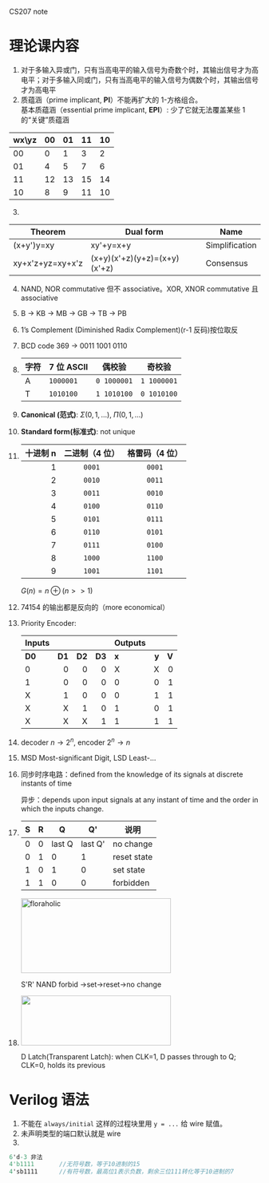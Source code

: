 CS207 note
#  理论课内容
1. 对于多输入异或门，只有当高电平的输入信号为奇数个时，其输出信号才为高电平；对于多输入同或门，只有当高电平的输入信号为偶数个时，其输出信号才为高电平
2. 质蕴涵（prime implicant, **PI**）不能再扩大的 1-方格组合。  
   基本质蕴涵（essential prime implicant, **EPI**）: 少了它就无法覆盖某些 1 的“关键”质蕴涵   

| wx\yz | 00   | 01   | 11   | 10   |
| ----- | ---- | ---- | ---- | ---- |
| 00    | 0    | 1    | 3    | 2    |
| 01    | 4    | 5    | 7    | 6    |
| 11    | 12   | 13   | 15   | 14   |
| 10    | 8    | 9    | 11   | 10   |


3. 

| Theorem          | Dual form                    | Name           |
| ---------------- | ---------------------------- | -------------- |
| (x+y')y=xy       | xy'+y=x+y                    | Simplification |
| xy+x'z+yz=xy+x'z | (x+y)(x'+z)(y+z)=(x+y)(x'+z) | Consensus      |

4. NAND, NOR commutative 但不 associative。XOR, XNOR commutative 且 associative

5. B -> KB -> MB -> GB -> TB -> PB  

6. 1’s Complement (Diminished Radix Complement)(r-1 反码)按位取反

7. BCD code 369 → 0011 1001 0110  

8. | 字符 | 7 位 ASCII | 偶校验      | 奇校验      |
   | ---- | ---------- | ----------- | ----------- |
   | A    | `1000001`  | `0 1000001` | `1 1000001` |
   | T    | `1010100`  | `1 1010100` | `0 1010100` |

9. **Canonical (范式)**: $\Sigma(0,1,...)$, $\Pi(0,1,...)$

10. **Standard form(标准式)**: not unique

11. | 十进制 n | 二进制（4 位） | 格雷码（4 位） |
    | -------: | :------------: | :------------: |
    |        1 |     `0001`     |     `0001`     |
    |        2 |     `0010`     |     `0011`     |
    |        3 |     `0011`     |     `0010`     |
    |        4 |     `0100`     |     `0110`     |
    |        5 |     `0101`     |     `0111`     |
    |        6 |     `0110`     |     `0101`     |
    |        7 |     `0111`     |     `0100`     |
    |        8 |     `1000`     |     `1100`     |
    |        9 |     `1001`     |     `1101`     |

    $G(n)=n\oplus(n>>1)$

12. 74154 的输出都是反向的（more economical）

13. Priority Encoder:

    | **Inputs** |        |        |        | **Outputs** |       |       |
    | ---------- | -----: | -----: | -----: | ----------- | ----: | ----: |
    | **D0**     | **D1** | **D2** | **D3** | **x**       | **y** | **V** |
    | 0          |      0 |      0 |      0 | X           |     X |     0 |
    | 1          |      0 |      0 |      0 | 0           |     0 |     1 |
    | X          |      1 |      0 |      0 | 0           |     1 |     1 |
    | X          |      X |      1 |      0 | 1           |     0 |     1 |
    | X          |      X |      X |      1 | 1           |     1 |     1 |

14. decoder $n\to2^n$, encoder $2^n\to n$ 

15. MSD Most-significant Digit, LSD Least-...  

16. 同步时序电路：defined from the knowledge of its signals at discrete instants of time

    异步：depends upon input signals at any instant of time and the order in which the inputs 
    change.

    

17. | S    | R    | Q      | Q'      | 说明        |
    | ---- | ---- | ------ | ------- | ----------- |
    | 0    | 0    | last Q | last Q' | no change   |
    | 0    | 1    | 0      | 1       | reset state |
    | 1    | 0    | 1      | 0       | set state   |
    | 1    | 1    | 0      | 0       | forbidden   |

    <img src="C:\Users\qq275\AppData\Roaming\Typora\typora-user-images\image-20251101132256745.png" alt="floraholic" width="300" height="150">   

    S'R' NAND forbid ->set->reset->no change

18. <img src="C:\Users\qq275\AppData\Roaming\Typora\typora-user-images\image-20251101134308343.png" alt=" " width="300" height="100">  

    D Latch(Transparent Latch): when CLK=1, D passes through to Q; CLK=0, holds its previous

# Verilog 语法
1.  不能在 `always/initial` 这样的过程块里用 `y = ...` 给 wire 赋值。
2. 未声明类型的端口默认就是 wire
3.  
```verilog
6'd-3 非法  
4'b1111       //无符号数，等于10进制的15
4'sb1111      //有符号数，最高位1表示负数，剩余三位111转化等于10进制的7
```